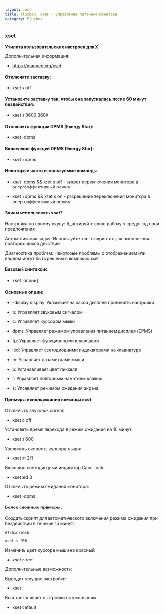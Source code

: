 ```yaml
---
layout: post
title: Fluxbox. xset - управление питанием монитора
category: Fluxbox
---
```


### xset

**Утилита пользовательских настроек для X**

Дополнительная информация:

- https://manned.org/xset

#### Отключите заставку:

- xset s off

#### Установите заставку так, чтобы она запускалась после 60 минут бездействия:

- xset s 3600 3600

#### Отключить функции DPMS (Energy Star):

- xset -dpms

#### Включение функций DPMS (Energy Star):

- xset +dpms

#### Некоторые часто используемые команды

- xset -dpms && xset s off - запрет переключения монитора в энергоэффективный режим

- xset +dpms && xset s on - разрешение переключения монитора в энергоэффективный режим

#### Зачем использовать xset?

Настройка по своему вкусу: Адаптируйте свою рабочую среду под свои предпочтения

Автоматизация задач: Используйте xset в скриптах для выполнения повторяющихся действий

Диагностика проблем: Некоторые проблемы с отображением или вводом могут быть решены с помощью xset
 
#### Базовый синтаксис:

- xset [опции]
 
#### Основные опции:

- -display display: Указывает на какой дисплей применять настройки

- b: Управляет звуковым сигналом

- c: Управляет курсором мыши

- dpms: Управляет режимом управления питанием дисплея (DPMS)

- fp: Управляет функционными клавишами

- led: Управляет светодиодными индикаторами на клавиатуре

- m: Управляет параметрами мыши

- p: Устанавливает цвет пикселя

- r: Управляет повторным нажатием клавиш

- s: Управляет режимом ожидания экрана.
 

#### Примеры использования команды xset

Отключить звуковой сигнал:

- xset b off
 
Установить время перехода в режим ожидания на 10 минут:

- xset s 600
 
Увеличить скорость курсора мыши:

- xset m 2/1
 
Включить светодиодный индикатор Caps Lock:

- xset led 3
 
Отключить режим ожидания монитора:

- xset -dpms
 
#### Более сложные примеры:

Создать скрипт для автоматического включения режима ожидания при бездействии в течение 15 минут:
```
#!/bin/bash

xset s 900
```
Изменить цвет курсора мыши на красный:

- xset p red
  
Дополнительные возможности:

Выводит текущие настройки:

- xset

Восстанавливает настройки по умолчанию:

- xset default

